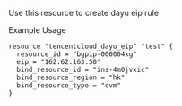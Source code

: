 Use this resource to create dayu eip rule

Example Usage

```hcl
resource "tencentcloud_dayu_eip" "test" {
  resource_id = "bgpip-000004xg"
  eip = "162.62.163.50"
  bind_resource_id = "ins-4m0jvxic"
  bind_resource_region = "hk"
  bind_resource_type = "cvm"
}
```
